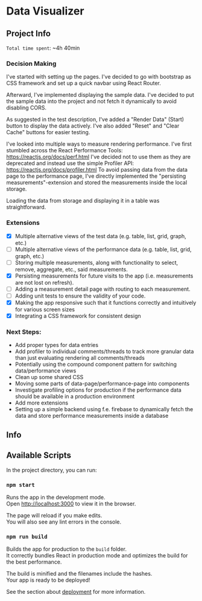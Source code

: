 # Data Visualizer

## Project Info

`Total time spent`: ~4h 40min

### Decision Making

I've started with setting up the pages. I've decided to go with bootstrap as CSS framework and set up a quick navbar using React Router.

Afterward, I've implemented displaying the sample data.
I've decided to put the sample data into the project and not fetch it dynamically to avoid disabling CORS.

As suggested in the test description, I've added a "Render Data" (Start) button to display the data actively.
I've also added "Reset" and "Clear Cache" buttons for easier testing.

I've looked into multiple ways to measure rendering performance. I've first stumbled across the React Performance Tools: https://reactjs.org/docs/perf.html
I've decided not to use them as they are deprecated and instead use the simple Profiler API: https://reactjs.org/docs/profiler.html
To avoid passing data from the data page to the performance page, I've directly implemented the "persisting measurements"-extension and stored the measurements inside the local storage.

Loading the data from storage and displaying it in a table was straightforward.

### Extensions

- [x] Multiple alternative views of the test data (e.g. table, list, grid, graph, etc.)
- [ ] Multiple alternative views of the performance data (e.g. table, list, grid, graph, etc.)
- [ ] Storing multiple measurements, along with functionality to select, remove, aggregate, etc., said measurements.
- [x] Persisting measurements for future visits to the app (i.e. measurements are not lost on refresh).
- [ ] Adding a measurement detail page with routing to each measurement.
- [ ] Adding unit tests to ensure the validity of your code.
- [x] Making the app responsive such that it functions correctly and intuitively for various screen sizes
- [x] Integrating a CSS framework for consistent design

### Next Steps:

- Add proper types for data entries
- Add profiler to individual comments/threads to track more granular data than just evaluating rendering all comments/threads
- Potentially using the compound component pattern for switching data/performance views
- Clean up some shared CSS
- Moving some parts of data-page/performance-page into components
- Investigate profiling options for production if the performance data should be available in a production environment
- Add more extensions
- Setting up a simple backend using f.e. firebase to dynamically fetch the data and store performance measurements inside a database

## Info

## Available Scripts

In the project directory, you can run:

### `npm start`

Runs the app in the development mode.\
Open [http://localhost:3000](http://localhost:3000) to view it in the browser.

The page will reload if you make edits.\
You will also see any lint errors in the console.

### `npm run build`

Builds the app for production to the `build` folder.\
It correctly bundles React in production mode and optimizes the build for the best performance.

The build is minified and the filenames include the hashes.\
Your app is ready to be deployed!

See the section about [deployment](https://facebook.github.io/create-react-app/docs/deployment) for more information.
